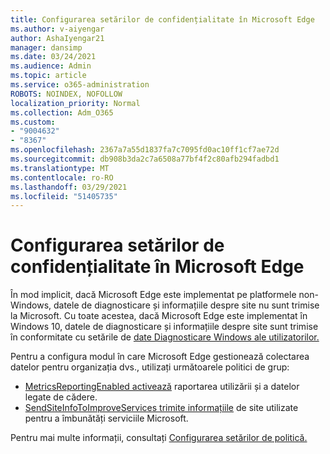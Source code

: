 ```yaml
---
title: Configurarea setărilor de confidențialitate în Microsoft Edge
ms.author: v-aiyengar
author: AshaIyengar21
manager: dansimp
ms.date: 03/24/2021
ms.audience: Admin
ms.topic: article
ms.service: o365-administration
ROBOTS: NOINDEX, NOFOLLOW
localization_priority: Normal
ms.collection: Adm_O365
ms.custom:
- "9004632"
- "8367"
ms.openlocfilehash: 2367a7a55d1837fa7c7095fd0ac10ff1cf7ae72d
ms.sourcegitcommit: db908b3da2c7a6508a77bf4f2c80afb294fadbd1
ms.translationtype: MT
ms.contentlocale: ro-RO
ms.lasthandoff: 03/29/2021
ms.locfileid: "51405735"
---
```

# <a name="configure-privacy-settings-in-microsoft-edge"></a>Configurarea setărilor de confidențialitate în Microsoft Edge

În mod implicit, dacă Microsoft Edge este implementat pe platformele non-Windows, datele de diagnosticare și informațiile despre site nu sunt trimise la Microsoft. Cu toate acestea, dacă Microsoft Edge este implementat în Windows 10, datele de diagnosticare și informațiile despre site sunt trimise în conformitate cu setările de [date Diagnosticare Windows ale utilizatorilor.](https://go.microsoft.com/fwlink/?linkid=2132472)

Pentru a configura modul în care Microsoft Edge gestionează colectarea datelor pentru organizația dvs., utilizați următoarele politici de grup:
- [MetricsReportingEnabled activează](https://go.microsoft.com/fwlink/?linkid=2132470) raportarea utilizării și a datelor legate de cădere.
- [SendSiteInfoToImproveServices trimite informațiile](https://go.microsoft.com/fwlink/?linkid=2132470) de site utilizate pentru a îmbunătăți serviciile Microsoft.

Pentru mai multe informații, consultați [Configurarea setărilor de politică.](https://go.microsoft.com/fwlink/?linkid=2132577)
